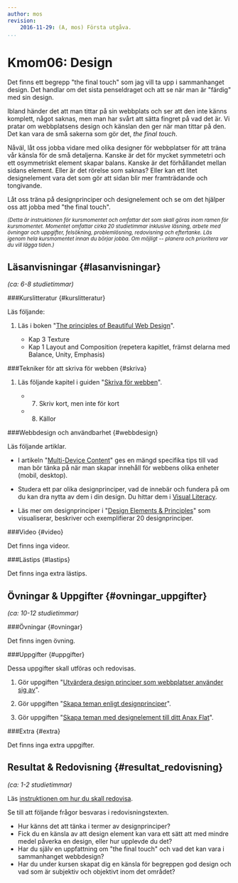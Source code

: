 ```yaml
---
author: mos
revision:
    2016-11-29: (A, mos) Första utgåva.
...
```

Kmom06: Design
====================================

Det finns ett begrepp "the final touch" som jag vill ta upp i sammanhanget design. Det handlar om det sista penseldraget och att se när man är "färdig" med sin design.

Ibland händer det att man tittar på sin webbplats och ser att den inte känns komplett, något saknas, men man har svårt att sätta fingret på vad det är. Vi pratar om webbplatsens design och känslan den ger när man tittar på den. Det kan vara de små sakerna som gör det, *the final touch*.

Nåväl, låt oss jobba vidare med olika designer för webbplatser för att träna vår känsla för de små detaljerna. Kanske är det för mycket symmetetri och ett osymmetriskt element skapar balans. Kanske är det förhållandet mellan sidans element. Eller är det rörelse som saknas? Eller kan ett litet designelement vara det som gör att sidan blir mer framträdande och tongivande.

Låt oss träna på designprinciper och designelement och se om det hjälper oss att jobba med "the final touch".



<!--more-->

<!--
[FIGURE src=/image/snapht14/python-marvin2.png?w=w2 caption="Marvin skall nu lära sig lite mer och få en bättre struktur."]
-->

<small>*(Detta är instruktionen för kursmomentet och omfattar det som skall göras inom ramen för kursmomentet. Momentet omfattar cirka 20 studietimmar inklusive läsning, arbete med övningar och uppgifter, felsökning, problemlösning, redovisning och eftertanke. Läs igenom hela kursmomentet innan du börjar jobba. Om möjligt -- planera och prioritera var du vill lägga tiden.)*</small>



Läsanvisningar  {#lasanvisningar}
---------------------------------

*(ca: 6-8 studietimmar)*


###Kurslitteratur  {#kurslitteratur}

Läs följande:

1. Läs i boken "[The principles of Beautiful Web Design](kunskap/boken-the-principles-of-beautiful-web-design)".

    * Kap 3 Texture
    * Kap 1 Layout and Composition (repetera kapitlet, främst delarna med Balance, Unity, Emphasis)



###Tekniker för att skriva för webben {#skriva}

1. Läs följande kapitel i guiden "[Skriva för webben](https://www.iis.se/lar-dig-mer/guider/hur-man-skriver-for-webben/)".

    * 7. Skriv kort, men inte för kort
    * 8. Källor



###Webbdesign och användbarhet {#webbdesign}

Läs följande artiklar.

* I artikeln "[Multi-Device Content](https://developers.google.com/web/fundamentals/design-and-ui/responsive/content?hl=en)" ges en mängd specifika tips till vad man bör tänka på när man skapar innehåll för webbens olika enheter (mobil, desktop).

* Studera ett par olika designprinciper, vad de innebär och fundera på om du kan dra nytta av dem i din design. Du hittar dem i [Visual Literacy](http://www.educ.kent.edu/community/VLO/Design/principles/).

* Läs mer om designprinciper i "[Design Elements & Principles](https://designschool.canva.com/design-elements-principles/)" som visualiserar, beskriver och exemplifierar 20 designprinciper.



###Video  {#video}

Det finns inga videor.

<!--
Titta på följande:

1. Till kursen finns en videoserie, "[Teknisk webbdesign och användbarhet](https://www.youtube.com/playlist?list=PLKtP9l5q3ce93K_FQtlmz2rcaR_BaKIET)", kika på de videor som börjar på 6.
-->



###Lästips {#lastips}

Det finns inga extra lästips.



Övningar & Uppgifter  {#ovningar_uppgifter}
-------------------------------------------

*(ca: 10-12 studietimmar)*



###Övningar {#ovningar}

Det finns ingen övning.

<!--
Genomför följande övning för att förbereda inför uppgifterna.
-->



###Uppgifter {#uppgifter}

Dessa uppgifter skall utföras och redovisas.

1. Gör uppgiften "[Utvärdera design principer som webbplatser använder sig av](uppgift/utvardera-webbplatsers-funktion)".

1. Gör uppgiften "[Skapa teman enligt designprinciper](uppgift/anax-flat-tema-enligt-designprinciper)".

1. Gör uppgiften "[Skapa teman med designelement till ditt Anax Flat](uppgift/anax-flat-tema-med-designelement)".



###Extra {#extra}

Det finns inga extra uppgifter.

<!--
Visa undermenyerna på menyn.
-->



Resultat & Redovisning  {#resultat_redovisning}
-----------------------------------------------

*(ca: 1-2 studietimmar)*

Läs [instruktionen om hur du skall redovisa](design/redovisa).

Se till att följande frågor besvaras i redovisningstexten.

* Hur känns det att tänka i termer av designprinciper?
* Fick du en känsla av att design element kan vara ett sätt att med mindre medel påverka en design, eller hur upplevde du det?
* Har du själv en uppfattning om "the final touch" och vad det kan vara i sammanhanget webbdesign?
* Har du under kursen skapat dig en känsla för begreppen god design och vad som är subjektiv och objektivt inom det området?
